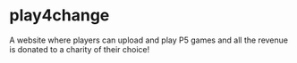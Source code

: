 # play4change
A website where players can upload and play P5 games and all the revenue is donated to a charity of their choice!
